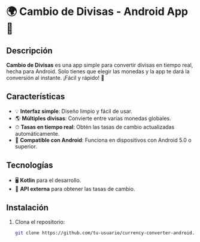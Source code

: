 # 🌍 Cambio de Divisas - Android App 💱

## Descripción

**Cambio de Divisas** es una app simple para convertir divisas en tiempo real, hecha para Android. Solo tienes que elegir las monedas y la app te dará la conversión al instante. ¡Fácil y rápido! 🚀

## Características

- 💡 **Interfaz simple**: Diseño limpio y fácil de usar.
- 🌎 **Múltiples divisas**: Convierte entre varias monedas globales.
- ⏱ **Tasas en tiempo real**: Obtén las tasas de cambio actualizadas automáticamente.
- 📱 **Compatible con Android**: Funciona en dispositivos con Android 5.0 o superior.

## Tecnologías

- 🖥 **Kotlin** para el desarrollo.
- 📡 **API externa** para obtener las tasas de cambio.

## Instalación

1. Clona el repositorio:

   ```bash
   git clone https://github.com/tu-usuario/currency-converter-android.git
